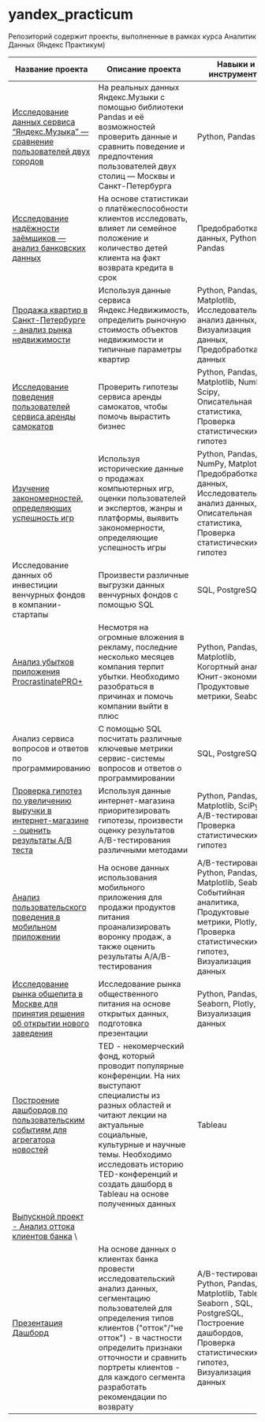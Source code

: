 # yandex_practicum
Репозиторий содержит проекты, выполненные в рамках курса Аналитик Данных (Яндекс Практикум)


| Название проекта  | Описание проекта | Навыки и инструменты
| ----------------- | ---------------- | ------------------- |
| [Исследование данных сервиса “Яндекс.Музыка” — сравнение пользователей двух городов](https://github.com/fedoseevva/yandex_practicum/blob/main/1_music_by_cities/music_by_cities.ipynb) | На реальных данных Яндекс.Музыки c помощью библиотеки Pandas и её возможностей проверить данные и сравнить поведение и предпочтения пользователей двух столиц — Москвы и Санкт-Петербурга | Python, Pandas |
| [Исследование надёжности заёмщиков — анализ банковских данных](https://github.com/fedoseevva/yandex_practicum/blob/main/2_reliability_of_borrowers/reliability_of_borrowers.ipynb) | На основе статистикаи о платёжеспособности клиентов исследовать, влияет ли семейное положение и количество детей клиента на факт возврата кредита в срок | Предобработка данных, Python, Pandas |
| [Продажа квартир в Санкт-Петербурге - анализ рынка недвижимости](https://github.com/fedoseevva/yandex_practicum/blob/main/3_real_estate/real_estate.ipynb) | Используя данные сервиса Яндекс.Недвижимость, определить рыночную стоимость объектов недвижимости и типичные параметры квартир | Python, Pandas, Matplotlib, Исследовательский анализ данных, Визуализация данных, Предобработка данных |
| [Исследование поведения пользователей сервиса аренды самокатов](https://github.com/fedoseevva/yandex_practicum/blob/main/4_scooter_rent/scooter_rental.ipynb) | Проверить гипотезы сервиса аренды самокатов, чтобы помочь вырастить бизнес | Python, Pandas, Matplotlib, NumPy, Scipy, Описательная статистика, Проверка статистических гипотез |
| [Изучение закономерностей, определяющих успешность игр](https://github.com/fedoseevva/yandex_practicum/blob/main/5_video_games/video_games_market.ipynb) | Используя исторические данные о продажах компьютерных игр, оценки пользователей и экспертов, жанры и платформы, выявить закономерности, определяющие успешность игры | Python, Pandas, NumPy, Matplotlib, Предобработка данных, Исследовательский анализ данных, Описательная статистика, Проверка статистических гипотез |
| Исследование данных об инвестиции венчурных фондов в компании-стартапы | Произвести различные выгрузки данных венчурных фондов с помощью SQL | SQL, PostgreSQL |
| [Анализ убытков приложения ProcrastinatePRO+](https://github.com/fedoseevva/yandex_practicum/blob/main/6_influx_of_users/influx_of_users.ipynb) | Несмотря на огромные вложения в рекламу, последние несколько месяцев компания терпит убытки. Необходимо разобраться в причинах и помочь компании выйти в плюс | Python, Pandas, Matplotlib, Когортный анализ, Юнит-экономика, Продуктовые метрики, Seaborn |
| Анализ сервиса вопросов и ответов по программированию | С помощью SQL посчитать различные ключевые метрики сервис-системы вопросов и ответов о программировании | SQL, PostgreSQL |
| [Проверка гипотез по увеличению выручки в интернет-магазине - оценить результаты A/B теста](https://github.com/fedoseevva/yandex_practicum/blob/main/7_ab_test/ab_test.ipynb) | Используя данные интернет-магазина приоритезировать гипотезы, произвести оценку результатов A/B-тестирования различными методами | Python, Pandas, Matplotlib, SciPy, A/B-тестирование, Проверка статистических гипотез |
| [Анализ пользовательского поведения в мобильном приложении](https://github.com/fedoseevva/yandex_practicum/blob/main/8_aab_test/aab_test.ipynb) | На основе данных использования мобильного приложения для продажи продуктов питания проанализировать воронку продаж, а также оценить результаты A/A/B-тестирования |  A/B-тестирование, Python, Pandas, Matplotlib, Seaborn, Событийная аналитика, Продуктовые метрики, Plotly, Проверка статистических гипотез, Визуализация данных |
| [Исследование рынка общепита в Москве для принятия решения об открытии нового заведения](https://github.com/fedoseevva/yandex_practicum/blob/main/9_catering_market/catering_market.ipynb) | Исследование рынка общественного питания на основе открытых данных, подготовка презентации | Python, Pandas, Seaborn, Plotly, Визуализация данных |
| [Построение дашбордов по пользовательским событиям для агрегатора новостей](https://public.tableau.com/views/_16962071055180/sheet23?:language=en-US&:display_count=n&:origin=viz_share_link) | TED - некомерческий фонд, который проводит популярные конференции. На них выступают специалисты из разных областей и читают лекции на актуальные социальные, культурные и научные темы. Необходимо исследовать историю TED-конференций и создать дашборд в Tableau на основе полученных данных | Tableau |
| [Выпускной проект - Анализ оттока клиентов банка](https://github.com/fedoseevva/yandex_practicum/blob/main/13_final/churn_banks.ipynb) \
[Презентация]()  [Дашборд](https://public.tableau.com/views/clientbyproduct/Dashboard1?:language=en-US&:display_count=n&:origin=viz_share_link)| На основе данных о клиентах банка провести исследовательский анализ данных, сегментацию пользователей для определения типов клиентов ("отток"/"не отток") - в частности определить признаки отточности и сравнить портреты клиентов - для каждого сегмента разработать рекомендации по возврату | A/B-тестирование, Python, Pandas, Matplotlib, Tableau, Seaborn , SQL, PostgreSQL, Построение дашбордов, Проверка статистических гипотез, Визуализация данных |
